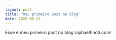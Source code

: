 ```yaml
---
layout: post
title: "Meu primeiro post no blog"
date: 2025-05-22
---
```


Esse é meu primeiro post no blog raphaelfinoti.com!